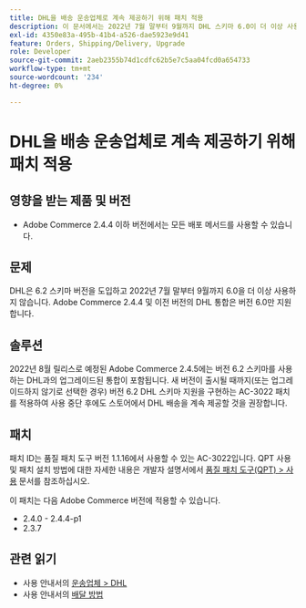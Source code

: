 ```yaml
---
title: DHL을 배송 운송업체로 계속 제공하기 위해 패치 적용
description: 이 문서에서는 2022년 7월 말부터 9월까지 DHL 스키마 6.0이 더 이상 사용되지 않은 후 Adobe Commerce 2.4.4 이하 버전을 사용하는 상인이 DHL 배송을 계속 제공할 수 있는 패치를 제공합니다.
exl-id: 4350e83a-495b-41b4-a526-dae5923e9d41
feature: Orders, Shipping/Delivery, Upgrade
role: Developer
source-git-commit: 2aeb2355b74d1cdfc62b5e7c5aa04fcd0a654733
workflow-type: tm+mt
source-wordcount: '234'
ht-degree: 0%

---
```


# DHL을 배송 운송업체로 계속 제공하기 위해 패치 적용


## 영향을 받는 제품 및 버전

* Adobe Commerce 2.4.4 이하 버전에서는 모든 배포 메서드를 사용할 수 있습니다.

## 문제

DHL은 6.2 스키마 버전을 도입하고 2022년 7월 말부터 9월까지 6.0을 더 이상 사용하지 않습니다. Adobe Commerce 2.4.4 및 이전 버전의 DHL 통합은 버전 6.0만 지원합니다.

## 솔루션

2022년 8월 릴리스로 예정된 Adobe Commerce 2.4.5에는 버전 6.2 스키마를 사용하는 DHL과의 업그레이드된 통합이 포함됩니다. 새 버전이 출시될 때까지(또는 업그레이드하지 않기로 선택한 경우) 버전 6.2 DHL 스키마 지원을 구현하는 AC-3022 패치를 적용하여 사용 중단 후에도 스토어에서 DHL 배송을 계속 제공할 것을 권장합니다.

## 패치

패치 ID는 품질 패치 도구 버전 1.1.16에서 사용할 수 있는 AC-3022입니다.
QPT 사용 및 패치 설치 방법에 대한 자세한 내용은 개발자 설명서에서 [품질 패치 도구(QPT) > 사용](https://experienceleague.adobe.com/ko/docs/commerce-operations/tools/quality-patches-tool/usage) 문서를 참조하십시오.

이 패치는 다음 Adobe Commerce 버전에 적용할 수 있습니다.

* 2.4.0 - 2.4.4-p1
* 2.3.7

## 관련 읽기

* 사용 안내서의 [운송업체 > DHL](https://experienceleague.adobe.com/ko/docs/commerce-admin/stores-sales/delivery/shipping-carriers/dhl)
* 사용 안내서의 [배달 방법](https://experienceleague.adobe.com/ko/docs/commerce-admin/config/sales/delivery-methods)
